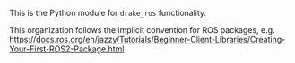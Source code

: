 This is the Python module for `drake_ros` functionality.

This organization follows the implicit convention for ROS packages, e.g.
<https://docs.ros.org/en/jazzy/Tutorials/Beginner-Client-Libraries/Creating-Your-First-ROS2-Package.html>
